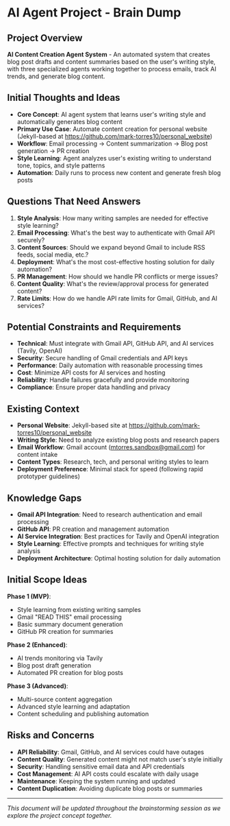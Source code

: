 # AI Agent Project - Brain Dump

## Project Overview
**AI Content Creation Agent System** - An automated system that creates blog post drafts and content summaries based on the user's writing style, with three specialized agents working together to process emails, track AI trends, and generate blog content.

## Initial Thoughts and Ideas
- **Core Concept**: AI agent system that learns user's writing style and automatically generates blog content
- **Primary Use Case**: Automate content creation for personal website (Jekyll-based at https://github.com/mark-torres10/personal_website)
- **Workflow**: Email processing → Content summarization → Blog post generation → PR creation
- **Style Learning**: Agent analyzes user's existing writing to understand tone, topics, and style patterns
- **Automation**: Daily runs to process new content and generate fresh blog posts

## Questions That Need Answers
1. **Style Analysis**: How many writing samples are needed for effective style learning?
2. **Email Processing**: What's the best way to authenticate with Gmail API securely?
3. **Content Sources**: Should we expand beyond Gmail to include RSS feeds, social media, etc.?
4. **Deployment**: What's the most cost-effective hosting solution for daily automation?
5. **PR Management**: How should we handle PR conflicts or merge issues?
6. **Content Quality**: What's the review/approval process for generated content?
7. **Rate Limits**: How do we handle API rate limits for Gmail, GitHub, and AI services?

## Potential Constraints and Requirements
- **Technical**: Must integrate with Gmail API, GitHub API, and AI services (Tavily, OpenAI)
- **Security**: Secure handling of Gmail credentials and API keys
- **Performance**: Daily automation with reasonable processing times
- **Cost**: Minimize API costs for AI services and hosting
- **Reliability**: Handle failures gracefully and provide monitoring
- **Compliance**: Ensure proper data handling and privacy

## Existing Context
- **Personal Website**: Jekyll-based site at https://github.com/mark-torres10/personal_website
- **Writing Style**: Need to analyze existing blog posts and research papers
- **Email Workflow**: Gmail account (mtorres.sandbox@gmail.com) for content intake
- **Content Types**: Research, tech, and personal writing styles to learn
- **Deployment Preference**: Minimal stack for speed (following rapid prototyper guidelines)

## Knowledge Gaps
- **Gmail API Integration**: Need to research authentication and email processing
- **GitHub API**: PR creation and management automation
- **AI Service Integration**: Best practices for Tavily and OpenAI integration
- **Style Learning**: Effective prompts and techniques for writing style analysis
- **Deployment Architecture**: Optimal hosting solution for daily automation

## Initial Scope Ideas
**Phase 1 (MVP)**:
- Style learning from existing writing samples
- Gmail "READ THIS" email processing
- Basic summary document generation
- GitHub PR creation for summaries

**Phase 2 (Enhanced)**:
- AI trends monitoring via Tavily
- Blog post draft generation
- Automated PR creation for blog posts

**Phase 3 (Advanced)**:
- Multi-source content aggregation
- Advanced style learning and adaptation
- Content scheduling and publishing automation

## Risks and Concerns
- **API Reliability**: Gmail, GitHub, and AI services could have outages
- **Content Quality**: Generated content might not match user's style initially
- **Security**: Handling sensitive email data and API credentials
- **Cost Management**: AI API costs could escalate with daily usage
- **Maintenance**: Keeping the system running and updated
- **Content Duplication**: Avoiding duplicate blog posts or summaries

---
*This document will be updated throughout the brainstorming session as we explore the project concept together.* 
